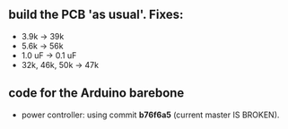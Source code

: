 ## build the PCB 'as usual'. Fixes:

- 3.9k -> 39k
- 5.6k -> 56k
- 1.0 uF -> 0.1 uF
- 32k, 46k, 50k -> 47k

## code for the Arduino barebone

- power controller: using commit **b76f6a5** (current master IS BROKEN).
